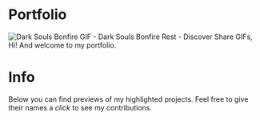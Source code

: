# Portfolio

![Dark Souls Bonfire GIF - Dark Souls Bonfire Rest - Discover   Share GIFs](https://github.com/user-attachments/assets/25217c1c-dbca-4030-b8e6-0a28a4f189f0),
Hi! And welcome to my portfolio.

# Info
Below you can find previews of my highlighted projects.
Feel free to give their names a *click* to see my contributions.
